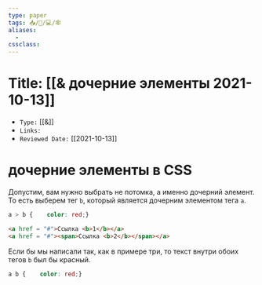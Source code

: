 ```yaml
---
type: paper
tags: 📥️/📜️/💻/🕸
aliases:
  - 
cssclass: 
---
```




# Title: **[[& дочерние элементы 2021-10-13]]**
- `Type:` [[&]]
- `Links:`
- `Reviewed Date:` [[2021-10-13]]

# дочерние элементы в CSS
Допустим, вам нужно выбрать не потомка, а именно дочерний элемент. То есть выберем тег `b`, который является дочерним элементом тега `a`.

```css
a > b {    color: red;}
```

```html
<a href = "#">Ссылка <b>1</b></a>  
<a href = "#"><span>Ссылка <b>2</b></span></a>
```

Если бы мы написали так, как в примере три, то текст внутри обоих тегов `b` был бы красный.

```css
a b {    color: red;}
```